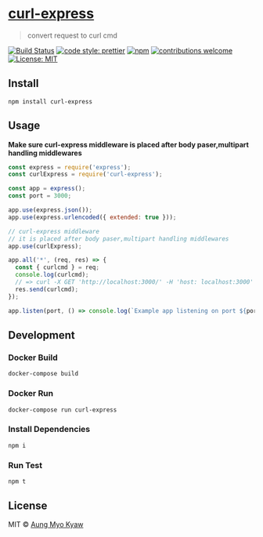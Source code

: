 # [curl-express][curl-express]

> convert request to curl cmd

[![Build Status][travis]][travis-url]
[![code style: prettier][prettier]][prettier-url]
[![npm][npm-download]][npm-dl-url]
[![contributions welcome][contri]][contri-url]
[![License: MIT][license]][license-url]

## Install

```shell
npm install curl-express
```

## Usage

**Make sure curl-express middleware is placed after body paser,multipart handling middlewares**

```javascript
const express = require('express');
const curlExpress = require('curl-express');

const app = express();
const port = 3000;

app.use(express.json());
app.use(express.urlencoded({ extended: true }));

// curl-express middleware
// it is placed after body paser,multipart handling middlewares
app.use(curlExpress);

app.all('*', (req, res) => {
  const { curlcmd } = req;
  console.log(curlcmd);
  // => curl -X GET 'http://localhost:3000/' -H 'host: localhost:3000' -H 'connection: keep-alive' -H 'upgrade-insecure-requests: 1' -H 'user-agent: Mozilla/5.0 (Macintosh; Intel Mac OS X 10_14_0) AppleWebKit/537.36 (KHTML, like Gecko) Chrome/76.0.3809.100 Safari/537.36' -H 'sec-fetch-mode: navigate' -H 'sec-fetch-user: ?1' -H 'dnt: 1' -H 'accept: text/html,application/xhtml+xml,application/xml;q=0.9,image/webp,image/apng,*/*;q=0.8,application/signed-exchange;v=b3' -H 'sec-fetch-site: none' -H 'accept-encoding: gzip, deflate, br' -H 'accept-language: my,en-US;q=0.9,en;q=0.8' -H 'cookie: test=test' -H 'if-none-match: W/"c-Lve95gjOVATpfV8EL5X4nxwjKHE"'
  res.send(curlcmd);
});

app.listen(port, () => console.log(`Example app listening on port ${port}!`));
```

## Development

### Docker Build

```shell
docker-compose build
```

### Docker Run

```shell
docker-compose run curl-express
```

### Install Dependencies

```shell
npm i
```

### Run Test

```shell
npm t
```

## License

MIT © [Aung Myo Kyaw](https://github.com/AungMyoKyaw)

[curl-express]: https://github.com/AungMyoKyaw/curl-express
[contri]: https://img.shields.io/badge/contributions-welcome-brightgreen.svg?style=flat-square
[contri-url]: https://github.com/AungMyoKyaw/curl-express/issues
[travis]: https://img.shields.io/travis/AungMyoKyaw/curl-express/master.svg?style=flat-square
[travis-url]: https://travis-ci.org/AungMyoKyaw/curl-express
[npm-download]: https://img.shields.io/npm/dt/curl-express.svg?style=flat-square
[npm-dl-url]: https://www.npmjs.com/package/curl-express
[license]: https://img.shields.io/badge/License-MIT-brightgreen.svg?style=flat-square
[license-url]: https://opensource.org/licenses/MIT
[prettier]: https://img.shields.io/badge/code_style-prettier-ff69b4.svg?style=flat-square
[prettier-url]: https://github.com/prettier/prettier
